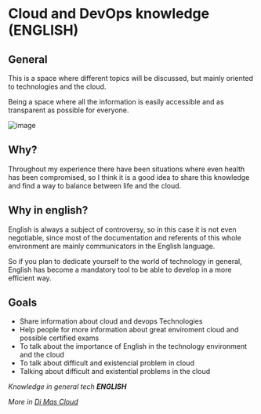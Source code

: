 # Cloud and DevOps knowledge **(ENGLISH)**

## General
This is a space where different topics will be discussed, but mainly oriented to technologies and the cloud.

Being a space where all the information is easily accessible and as transparent as possible for everyone.


![image](https://github.com/dimasx010/knowledge/assets/25352560/b5819788-b1f1-4719-a923-9b9ef3ecbc23)


## Why?
Throughout my experience there have been situations where even health has been compromised, so I think it is a good idea to share this knowledge and find a way to balance between life and the cloud.

## Why in english?
English is always a subject of controversy, so in this case it is not even negotiable, since most of the documentation and referents of this whole environment are mainly communicators in the English language.

So if you plan to dedicate yourself to the world of technology in general, English has become a mandatory tool to be able to develop in a more efficient way.


## Goals
- Share information about cloud and devops Technologies
- Help people for more information about great enviroment cloud and possible certified exams
- To talk about the importance of English in the technology environment and the cloud
- To talk about difficult and existencial problem in cloud
- Talking about difficult and existential problems in the cloud

_Knowledge in general tech **ENGLISH**_


_More in [Di Mas Cloud](https://dimascloud.com)_
